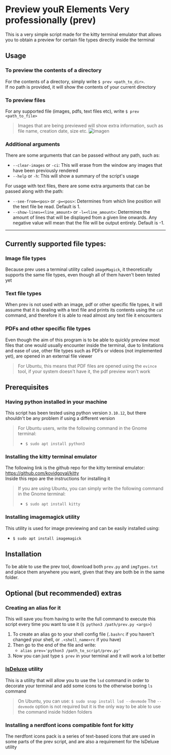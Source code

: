 # Preview  youR  Elements  Very professionally  (prev)
This is a very simple script made for the kitty terminal emulator that allows you to obtain a preview for certain file types directly inside the terminal

## Usage
### To preview the contents of a directory
For the contents of a directory, simply write `$ prev <path_to_dir>`.  
If no path is provided, it will show the contents of your current directory
### To preview files
For any supported file (images, pdfs, text files etc), write `$ prev <path_to_file>`
> Images that are being previewed will show extra information, such as file name, creation date, size etc.
> ![imagen](https://github.com/user-attachments/assets/9edfb27c-5700-4691-8954-57be21a74e9f)
### Additional arguments
There are some arguments that can be passed without any path, such as:
- `--clear-images` or `-ci`: This will erase from the window any images that have been previously rendered
- `--help` or `-h`: This will show a summary of the script's usage  
  
For usage with text files, there are some extra arguments that can be passed along with the path:
- `--see-from=<pos>` or `-p=<pos>`: Determines from which line position will the text file be read. Default is 1.
- `--show-lines=<line_amount>` or `-l=<line_amount>`: Determines the amount of lines that will be displayed from a given line onwards. Any negative value will mean that the file will be output entirely. Default is -1.

---
## Currently supported file types:
### Image file types
Because prev uses a terminal utility called `imageMagick`, it theoretically supports the same file types, even though all of them haven't been tested yet  
### Text file types
When prev is not used with an image, pdf or other specific file types, it will assume that it is dealing with a text file and prints its contents using the `cat` command, and therefore it is able to read almost any text file it encounters
### PDFs and other specific file types
Even though the aim of this program is to be able to quickly preview most files that one would usually encounter inside the terminal, due to limitations and ease of use, other file types such as PDFs or videos (not implemented yet), are opened in an external file viewer
> For Ubuntu, this means that PDF files are opened using the `evince` tool, if your system doesn't have it, the pdf preview won't work

## Prerequisites
### Having python installed in your machine
This script has been tested using python version `3.10.12`, but there shouldn't be any problem if using a different version
> For Ubuntu users, write the following command in the Gnome terminal:
> - `$ sudo apt install python3`
### Installing the kitty terminal emulator
The following link is the github repo for the kitty terminal emulator:  
https://github.com/kovidgoyal/kitty  
Inside this repo are the instructions for installing it
> If you are using Ubuntu, you can simply write the following command in the Gnome terminal:
> - `$ sudo apt install kitty`
### Installing imagemagick utility
This utility is used for image previewing and can be easily installed using:
- `$ sudo apt install imagemagick`

## Installation
To be able to use the prev tool, download both `prev.py` and `imgTypes.txt` and place them anywhere you want, given that they are both be in the same folder.

## Optional (but recommended) extras
### Creating an alias for it
This will save you from having to write the full command to execute this script every time you want to use it (`$ python3 /path/prev.py <args>`)
1. To create an alias go to your shell config file (`.bashrc` if you haven't changed your shell, or `.<shell_name>rc` if you have)
2. Then go to the end of the file and write:
   - `alias prev='python3 /path_to_script/prev.py'`
3. Now you can just type `$ prev` in your terminal and it will work a lot better

### [lsDeluxe](https://github.com/lsd-rs/lsd) utility
This is a utility that will allow you to use the `lsd` command in order to decorate your terminal and add some icons to the otherwise boring `ls` command 
> On Ubuntu, you can use: `$ sudo snap install lsd --devmode`
> The `--devmode` option is not required but it is the only way to be able to use the command inside hidden folders

### Installing a nerdfont icons compatible font for kitty
The nerdfont icons pack is a series of text-based icons that are used in some parts of the prev script, and are also a requirement for the lsDeluxe utility
